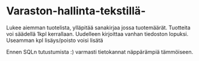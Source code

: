 # Varaston-hallinta-tekstillä-
Lukee aiemman tuotelista, ylläpitää sanakirjaa jossa tuotemäärät. Tuotteita voi säädellä 1kpl kerrallaan. Uudelleen kirjoittaa vanhan tiedoston lopuksi.
Useamman kpl lisäys/poisto voisi lisätä

Ennen SQLn tutustumista :) varmasti tietokannat näppärämpiä tämmöiseen.
